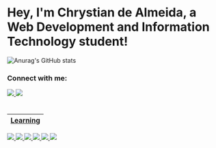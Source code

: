 # Hey, I'm Chrystian de Almeida, a Web Development and Information Technology student!

![Anurag's GitHub stats](https://github-readme-stats.vercel.app/api?username=Eschrystian&theme=dark&show_icons=true)
<div align="">
<h3>Connect with me:</h3>
<a href="mailto:concato@Chrystianalmeida04"> <img src="https://img.shields.io/badge/Gmail-D14836?style=for-the-badge&logo=gmail&logoColor=white" >
<a href="/https://www.instagram.com/c.almeida07"><img src="https://img.shields.io/badge/Instagram-E4405F?style=for-the-badge&logo=instagram&logoColor=white">
</div>

#
| Learning |
| --- |
![](https://img.shields.io/badge/CSS3-1572B6?style=for-the-badge&logo=css3&logoColor=white)
![](https://img.shields.io/badge/HTML5-E34F26?style=for-the-badge&logo=html5&logoColor=white)
![](https://img.shields.io/badge/Bootstrap-563D7C?style=for-the-badge&logo=bootstrap&logoColor=white)
![](https://img.shields.io/badge/VSCode-0078D4?style=for-the-badge&logo=visual%20studio%20code&logoColor=white)
![](https://img.shields.io/badge/GitHub-100000?style=for-the-badge&logo=github&logoColor=white)
![](https://img.shields.io/badge/GIT-E44C30?style=for-the-badge&logo=git&logoColor=white)
